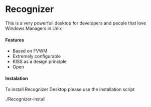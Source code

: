 Recognizer
==========

This is a very powerfull desktop for developers and people that love Windows Managers in Unix

#### Features ####

  * Based on FVWM
  * Extremely configurable
  * KISS as a design principle
  * Open
  
#### Instalation ####

To install Recognizer Desktop please use the installation script

./Recognizer-install
